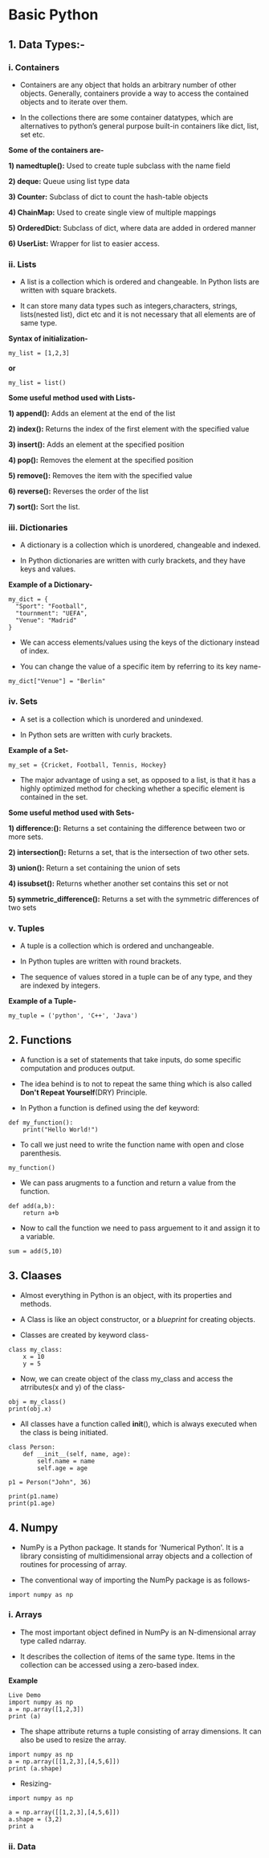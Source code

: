 # Basic Python
## 1. Data Types:-
### i. Containers
* Containers are any object that holds an arbitrary number of other objects. Generally, containers provide a way to access the contained objects and to iterate over them.

* In the collections there are some container datatypes, which are alternatives to python’s general purpose built-in containers like dict, list, set etc.

**Some of the containers are-**

**1) namedtuple():**
Used to create tuple subclass with the name field

**2) deque:**
Queue using list type data

**3) Counter:**
Subclass of dict to count the hash-table objects

**4) ChainMap:**
Used to create single view of multiple mappings

**5) OrderedDict:**
Subclass of dict, where data are added in ordered manner

**6) UserList:**
Wrapper for list to easier access.

### ii. Lists
* A list is a collection which is ordered and changeable. In Python lists are written with square brackets.

* It can store many data types such as integers,characters, strings, lists(nested list), dict etc and it is not necessary that all elements are of same type.

**Syntax of initialization-**

```my_list = [1,2,3]```

**or**

```my_list = list()```

**Some useful method used with Lists-**

**1) append():** 
Adds an element at the end of the list

**2) index():**
Returns the index of the first element with the specified value

**3) insert():**
Adds an element at the specified position

**4) pop():**
Removes the element at the specified position

**5) remove():**
Removes the item with the specified value

**6) reverse():**
Reverses the order of the list

**7) sort():**
Sort the list.

### iii. Dictionaries ###

* A dictionary is a collection which is unordered, changeable and indexed.

* In Python dictionaries are written with curly brackets, and they have keys and values.

**Example of a Dictionary-**

```
my_dict = {
  "Sport": "Football",
  "tournment": "UEFA",
  "Venue": "Madrid" 
}
```

* We can access elements/values using the keys of the dictionary instead of index.

* You can change the value of a specific item by referring to its key name-

``` my_dict["Venue"] = "Berlin" ```


### iv. Sets ###
* A set is a collection which is unordered and unindexed. 

* In Python sets are written with curly brackets.

**Example of a Set-**

``` my_set = {Cricket, Football, Tennis, Hockey} ```

* The major advantage of using a set, as opposed to a list, is that it has a highly optimized method for checking whether a specific element is contained in the set.

**Some useful method used with Sets-**

**1) difference:():**
Returns a set containing the difference between two or more sets.

**2) intersection():**
Returns a set, that is the intersection of two other sets.

**3) union():**
Return a set containing the union of sets

**4) issubset():**
Returns whether another set contains this set or not

**5) symmetric_difference():**
Returns a set with the symmetric differences of two sets

### v. Tuples ###

* A tuple is a collection which is ordered and unchangeable.

* In Python tuples are written with round brackets.

* The sequence of values stored in a tuple can be of any type, and they are indexed by integers.

**Example of a Tuple-**

``` my_tuple = ('python', 'C++', 'Java') ```


## 2. Functions ##

* A function is a set of statements that take inputs, do some specific computation and produces output.

* The idea behind is to not to repeat the same thing which is also called **Don't Repeat Yourself**(DRY) Principle.

* In Python a function is defined using the def keyword:

``` 
def my_function():
    print("Hello World!")
```

* To call we just need to write the function name with open and close parenthesis.

``` my_function() ```

* We can pass arugments to a function and return a value from the function.

``` 
def add(a,b):
    return a+b
```

* Now to call the function we need to pass arguement to it and assign it to a variable.

``` sum = add(5,10) ```


## 3. Claases ##

* Almost everything in Python is an object, with its properties and methods.

* A Class is like an object constructor, or a _blueprint_ for creating objects.

* Classes are created by keyword class-

``` 
class my_class:
    x = 10
    y = 5
```

* Now, we can create object of the class my_class and access the atrributes(x and y) of the class-

```
obj = my_class()
print(obj.x)
```

* All classes have a function called __init__(), which is always executed when the class is being initiated.

```
class Person:
    def __init__(self, name, age):
        self.name = name
        self.age = age

p1 = Person("John", 36)

print(p1.name)
print(p1.age)
```


## 4. Numpy ##

* NumPy is a Python package. It stands for 'Numerical Python'. It is a library consisting of multidimensional array objects and a collection of routines for processing of array.

* The conventional way of importing the NumPy package is as follows-

``` import numpy as np ```

### i. Arrays ###

* The most important object defined in NumPy is an N-dimensional array type called ndarray.

* It describes the collection of items of the same type. Items in the collection can be accessed using a zero-based index.

**Example**

```
Live Demo
import numpy as np 
a = np.array([1,2,3]) 
print (a)
```

* The shape attribute returns a tuple consisting of array dimensions. It can also be used to resize the array.

```
import numpy as np 
a = np.array([[1,2,3],[4,5,6]]) 
print (a.shape)
```

* Resizing-

```
import numpy as np 

a = np.array([[1,2,3],[4,5,6]]) 
a.shape = (3,2) 
print a 
```

### ii. Data


 













